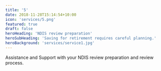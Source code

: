 ```yaml
---
title: '5'
date: 2018-11-28T15:14:54+10:00
icon: 'services/5.png'
featured: true
draft: false
heroHeading: 'NDIS review preparation'
heroSubHeading: 'Saving for retirement requires careful planning.'
heroBackground: 'services/service1.jpg'
---
```


Assistance and Support with your NDIS review preparation and review process.

